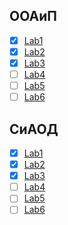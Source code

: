 ## ООАиП  

- [x] [Lab1](https://github.com/unshame/VSRepos/tree/master/OOP/Lab1-Classes)  
- [x] [Lab2](https://github.com/unshame/VSRepos/tree/master/OOP/Lab2-Inheretance)  
- [x] [Lab3](https://github.com/unshame/VSRepos/tree/master/OOP/Lab3-Factories)  
- [ ] [Lab4](https://github.com/unshame/VSRepos/tree/master/OOP/Lab5-CSharp)  
- [ ] [Lab5](https://github.com/unshame/VSRepos/tree/master/OOP/Lab5-STLContainers)  
- [ ] [Lab6](https://github.com/unshame/VSRepos/tree/master/OOP/Lab6-GUI)  

## СиАОД  

- [x] [Lab1](https://github.com/unshame/VSRepos/tree/master/DATA/Lab1-Lists)  
- [x] [Lab2](https://github.com/unshame/VSRepos/tree/master/DATA/Lab2-BinaryTrees)    
- [x] [Lab3](https://github.com/unshame/VSRepos/tree/master/DATA/Lab3-Sorting)    
- [ ] [Lab4](https://github.com/unshame/VSRepos/tree/master/DATA/Lab4-Hashing)    
- [ ] [Lab5](https://github.com/unshame/VSRepos/tree/master/DATA/Lab5-Combinatorics)    
- [ ] [Lab6](https://github.com/unshame/VSRepos/tree/master/DATA/Lab6-Heuristics)    
